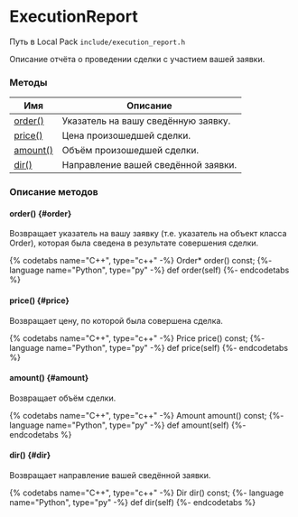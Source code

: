 # ExecutionReport

Путь в Local Pack `include/execution_report.h`

Описание отчёта о проведении сделки с участием вашей заявки.

### Методы

| Имя | Описание |
| --- | --- |
| [order()](#order) | Указатель на вашу сведённую заявку. |
| [price()](#price) | Цена произошедшей сделки. |
| [amount()](#amount) | Объём произошедшей сделки. |
| [dir()](#dir) | Направление вашей сведённой заявки. |

### Описание методов

#### order() {#order}

Возвращает указатель на вашу заявку (т.е. указатель на объект класса Order), которая была сведена в результате совершения сделки.

{% codetabs name="C++", type="c++" -%}
Order* order() const;
{%- language name="Python", type="py" -%}
def order(self)
{%- endcodetabs %}

#### price() {#price}

Возвращает цену, по которой была совершена сделка.

{% codetabs name="C++", type="c++" -%}
Price price() const;
{%- language name="Python", type="py" -%}
def price(self)
{%- endcodetabs %}

#### amount() {#amount}

Возвращает объём сделки.

{% codetabs name="C++", type="c++" -%}
Amount amount() const;
{%- language name="Python", type="py" -%}
def amount(self)
{%- endcodetabs %}

#### dir() {#dir}

Возвращает направление вашей сведённой заявки.

{% codetabs name="C++", type="c++" -%}
Dir dir() const;
{%- language name="Python", type="py" -%}
def dir(self)
{%- endcodetabs %}
